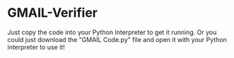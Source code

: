 # GMAIL-Verifier
Just copy the code into your Python Interpreter to get it running. Or you could just download the "GMAIL Code.py" file and open it with your Python interpreter to use it!
